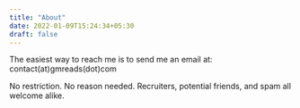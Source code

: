 ```yaml
---
title: "About"
date: 2022-01-09T15:24:34+05:30
draft: false
---
```


The easiest way to reach me is to send me an email at: 
contact(at)gmreads(dot)com

No restriction. No reason needed. Recruiters, potential friends, and spam all welcome alike.


